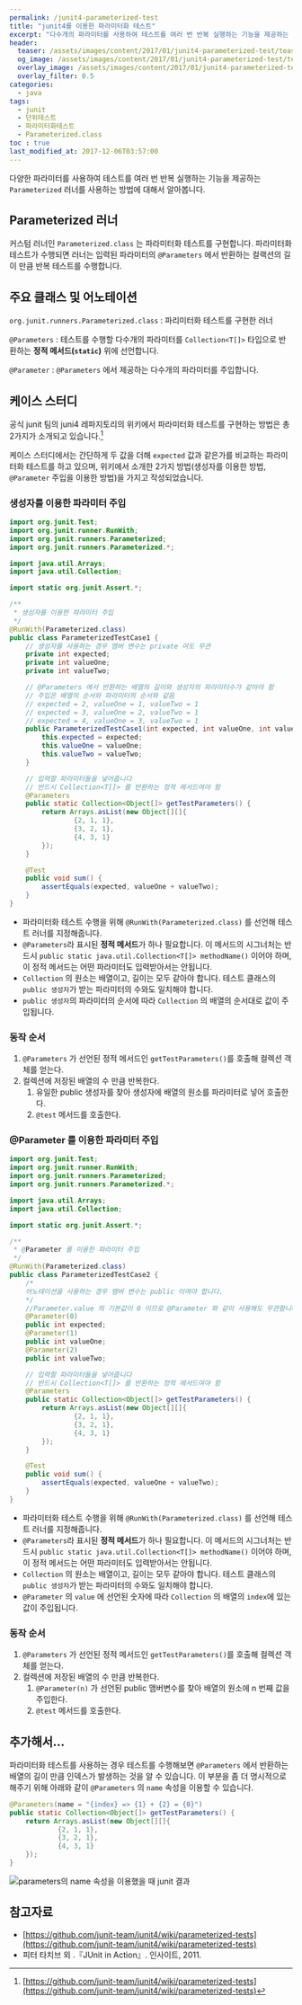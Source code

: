```yaml
---
permalink: /junit4-parameterized-test
title: "junit4를 이용한 파라미터화 테스트"
excerpt: "다수개의 파라미터를 사용하여 테스트를 여러 번 반복 실행하는 기능을 제공하는 `Parameterized` 러너를 사용하는 방법에 대해서 알아봅니다."
header:
  teaser: /assets/images/content/2017/01/junit4-parameterized-test/teaser.png
  og_image: /assets/images/content/2017/01/junit4-parameterized-test/teaser.png
  overlay_image: /assets/images/content/2017/01/junit4-parameterized-test/teaser.png
  overlay_filter: 0.5
categories:
  - java
tags: 
  - junit
  - 단위테스트
  - 파라미터화테스트
  - Parameterized.class
toc : true
last_modified_at: 2017-12-06T03:57:00
---
```


다양한 파라미터를 사용하여 테스트를 여러 번 반복 실행하는 기능을 제공하는 `Parameterized` 러너를 사용하는 방법에 대해서 알아봅니다.

## Parameterized 러너

커스텀 러너인 `Parameterized.class` 는 파라미터화 테스트를 구현합니다.
파라미터화 테스트가 수행되면 러너는 입력된 파라미터의 `@Parameters` 에서 반환하는 컬랙션의 길이 만큼 반복 테스트를 수행합니다.


## 주요 클래스 및 어노테이션

`org.junit.runners.Parameterized.class`
: 파리미터화 테스트를 구현한 러너

`@Parameters`
: 테스트를 수행할 다수개의 파라미터를 `Collection<T[]>` 타입으로 반환하는 **정적 메서드(`static`)** 위에 선언합니다.

`@Parameter`
: `@Parameters` 에서 제공하는 다수개의 파라미터를 주입합니다.


## 케이스 스터디

공식 junit 팀의 juni4 레파지토리의 위키에서 파라미터화 테스트를 구현하는 방법은 총 2가지가 소개되고 있습니다.[^1]

[^1]: [https://github.com/junit-team/junit4/wiki/parameterized-tests](https://github.com/junit-team/junit4/wiki/parameterized-tests)

케이스 스터디에서는 간단하게 두 값을 더해 `expected` 값과 같은가를 비교하는 파라미터화 테스트를 하고 있으며, 위키에서 소개한 2가지 방법(생성자를 이용한 방법, `@Parameter` 주입을 이용한 방법)을 가지고 작성되었습니다.


### 생성자를 이용한 파라미터 주입
```java
import org.junit.Test;
import org.junit.runner.RunWith;
import org.junit.runners.Parameterized;
import org.junit.runners.Parameterized.*;

import java.util.Arrays;
import java.util.Collection;

import static org.junit.Assert.*;

/**
 * 생성자를 이용한 파라미터 주입
 */
@RunWith(Parameterized.class)
public class ParameterizedTestCase1 {
    // 생성자를 사용하는 경우 맴버 변수는 private 여도 무관
    private int expected;
    private int valueOne;
    private int valueTwo;

    // @Parameters 에서 반환하는 배열의 길이와 생성자의 파라미터수가 같아야 함
    // 주입은 배열의 순서와 파라미터의 순서와 같음
    // expected = 2, valueOne = 1, valueTwo = 1
    // expected = 3, valueOne = 2, valueTwo = 1
    // expected = 4, valueOne = 3, valueTwo = 1
    public ParameterizedTestCase1(int expected, int valueOne, int valueTwo) {
        this.expected = expected;
        this.valueOne = valueOne;
        this.valueTwo = valueTwo;
    }

    // 입력할 파라미터들을 넣어줍니다
    // 반드시 Collection<T[]> 를 반환하는 정적 메서드여야 함
    @Parameters
    public static Collection<Object[]> getTestParameters() {
        return Arrays.asList(new Object[][]{
                {2, 1, 1},
                {3, 2, 1},
                {4, 3, 1}
        });
    }

    @Test
    public void sum() {
        assertEquals(expected, valueOne + valueTwo);
    }
}
```
* 파라미터화 테스트 수행을 위해 `@RunWith(Parameterized.class)` 를 선언해 테스트 러너를 지정해줍니다.
* `@Parameters`라 표시된 **정적 메서드**가 하나 필요합니다. 이 메서드의 시그너처는 반드시 `public static java.util.Collection<T[]> methodName()` 이어야 하며, 이 정적 메서드는 어떤 파라미터도 입력받아서는 안됩니다.
* `Collection` 의 원소는 배열이고, 길이는 모두 같아야 합니다. 테스트 클래스의 `public 생성자`가 받는 파라미터의 수와도 일치해야 합니다.
* `public 생성자`의 파라미터의 순서에 따라 `Collection` 의 배열의 순서대로 값이 주입됩니다.

### 동작 순서
1. `@Parameters` 가 선언된 정적 메서드인 `getTestParameters()`를 호출해 컬렉션 객체를 얻는다.
1. 컬렉션에 저장된 배열의 수 만큼 반복한다.
    1. 유일한 public 생성자를 찾아 생성자에 배열의 원소를 파라미터로 넣어 호출한다.
    1. `@test` 메서드를 호출한다.


### @Parameter 를 이용한 파라미터 주입
```java
import org.junit.Test;
import org.junit.runner.RunWith;
import org.junit.runners.Parameterized;
import org.junit.runners.Parameterized.*;

import java.util.Arrays;
import java.util.Collection;

import static org.junit.Assert.*;

/**
 * @Parameter 를 이용한 파라미터 주입
 */
@RunWith(Parameterized.class)
public class ParameterizedTestCase2 {
    /*
    어노테이션을 사용하는 경우 맴버 변수는 public 이여야 합니다.
    */
    //Parameter.value 의 기본값이 0 이므로 @Parameter 와 같이 사용해도 무관함니다.
    @Parameter(0)
    public int expected;
    @Parameter(1)
    public int valueOne;
    @Parameter(2)
    public int valueTwo;

    // 입력할 파라미터들을 넣어줍니다
    // 반드시 Collection<T[]> 를 반환하는 정적 메서드여야 함
    @Parameters
    public static Collection<Object[]> getTestParameters() {
        return Arrays.asList(new Object[][]{
                {2, 1, 1},
                {3, 2, 1},
                {4, 3, 1}
        });
    }

    @Test
    public void sum() {
        assertEquals(expected, valueOne + valueTwo);
    }
}
```
* 파라미터화 테스트 수행을 위해 `@RunWith(Parameterized.class)` 를 선언해 테스트 러너를 지정해줍니다.
* `@Parameters`라 표시된 **정적 메서드**가 하나 필요합니다. 이 메서드의 시그너처는 반드시 `public static java.util.Collection<T[]> methodName()` 이어야 하며, 이 정적 메서드는 어떤 파라미터도 입력받아서는 안됩니다.
* `Collection` 의 원소는 배열이고, 길이는 모두 같아야 합니다. 테스트 클래스의 `public 생성자`가 받는 파라미터의 수와도 일치해야 합니다.
* `@Parameter` 의 `value` 에 선언된 숫자에 따라 `Collection` 의 배열의 `index`에 있는 값이 주입됩니다.

### 동작 순서
1. `@Parameters` 가 선언된 정적 메서드인 `getTestParameters()`를 호출해 컬렉션 객체를 얻는다.
1. 컬렉션에 저장된 배열의 수 만큼 반복한다.
    1. `@Parameter(n)` 가 선언된 public 맴버변수를 찾아 배열의 원소에 n 번째 값을 주입한다.
    1. `@test` 메서드를 호출한다.


## 추가해서...

파라미터화 테스트를 사용하는 경우 테스트를 수행해보면 `@Parameters` 에서 반환하는 배열의 길이 만큼 인덱스가 발생하는 것을 알 수 있습니다. 
이 부분을 좀 더 명시적으로 해주기 위해 아래와 같이 `@Parameters` 의 `name` 속성을 이용할 수 있습니다.

```java
@Parameters(name = "{index} => {1} + {2} = {0}")
public static Collection<Object[]> getTestParameters() {
    return Arrays.asList(new Object[][]{
            {2, 1, 1},
            {3, 2, 1},
            {4, 3, 1}
    });
}
```

![parameters의 name 속성을 이용했을 때 junit 결과](/assets/images/content/2017/01/junit4-parameterized-test/parameters-with-name.png)


## 참고자료
* [https://github.com/junit-team/junit4/wiki/parameterized-tests](https://github.com/junit-team/junit4/wiki/parameterized-tests)
* 피터 타치브 외 .『JUnit in Action』. 인사이트, 2011.